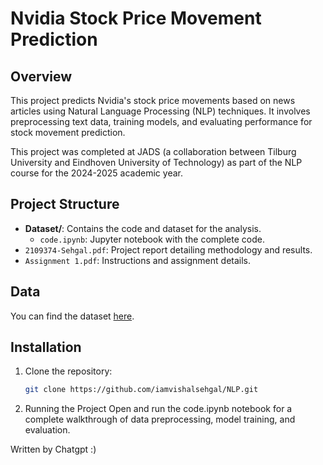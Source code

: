 # Nvidia Stock Price Movement Prediction

## Overview
This project predicts Nvidia's stock price movements based on news articles using Natural Language Processing (NLP) techniques. It involves preprocessing text data, training models, and evaluating performance for stock movement prediction.

This project was completed at JADS (a collaboration between Tilburg University and Eindhoven University of Technology) as part of the NLP course for the 2024-2025 academic year.

## Project Structure
- **Dataset/**: Contains the code and dataset for the analysis.
  - `code.ipynb`: Jupyter notebook with the complete code.
- `2109374-Sehgal.pdf`: Project report detailing methodology and results.
- `Assignment 1.pdf`: Instructions and assignment details.

## Data
You can find the dataset [here](https://tilburguniversity.instructure.com/courses/16731/files/3345553/download?download_frd=1).

## Installation

1. Clone the repository:
   ```bash
   git clone https://github.com/iamvishalsehgal/NLP.git

2. Running the Project
Open and run the code.ipynb notebook for a complete walkthrough of data preprocessing, model training, and evaluation.

Written by Chatgpt :)
